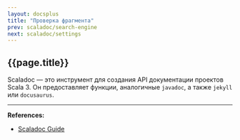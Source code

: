 ```yaml
---
layout: docsplus
title: "Проверка фрагмента"
prev: scaladoc/search-engine
next: scaladoc/settings
---
```


## {{page.title}}

Scaladoc — это инструмент для создания API документации проектов Scala 3. 
Он предоставляет функции, аналогичные `javadoc`, а также `jekyll` или `docusaurus`.


---

**References:**
- [Scaladoc Guide](https://docs.scala-lang.org/scala3/guides/scaladoc/snippet-compiler.html)
